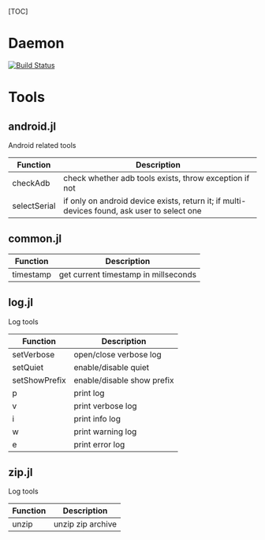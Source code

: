 [TOC]

# Daemon

[![Build Status](https://github.com/daemon369/Daemon.jl/actions/workflows/CI.yml/badge.svg?branch=main)](https://github.com/daemon369/Daemon.jl/actions/workflows/CI.yml?query=branch%3Amain)

# Tools

## android.jl

Android related tools

Function | Description
--- | ---
checkAdb | check whether adb tools exists, throw exception if not
selectSerial | if only on android device exists, return it; if multi-devices found, ask user to select one

## common.jl

Function | Description
--- | ---
timestamp | get current timestamp in millseconds

## log.jl

Log tools

Function | Description
--- | ---
setVerbose | open/close verbose log
setQuiet | enable/disable quiet
setShowPrefix | enable/disable show prefix
p | print log
v | print verbose log
i | print info log
w | print warning log
e | print error log

## zip.jl

Log tools

Function | Description
--- | ---
unzip | unzip zip archive